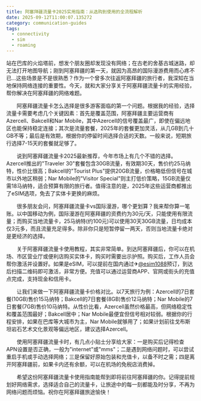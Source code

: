 ```yaml
---
title: 阿塞拜疆流量卡2025实用指南：从选购到使用的全流程解析
date: 2025-09-12T11:00:07.135272
category: communication-guides
tags:
  - connectivity
  - sim
  - roaming
---
```


站在巴库的火焰塔前，想发个朋友圈却发现没有网络；在古老的舍基古城迷路，却无法打开地图导航；刚到阿塞拜疆的第一天，就因为高昂的国际漫游费用而心疼不已...这些场景是不是很熟悉？作为一个曾多次往返阿塞拜疆的旅行者，我深知在当地保持网络连接的重要性。今天，就和大家分享关于阿塞拜疆流量卡的实用经验，帮你解决在阿塞拜疆的网络难题。

　　阿塞拜疆流量卡怎么选择是很多游客面临的第一个问题。根据我的经验，选择流量卡需要考虑几个关键因素：首先是覆盖范围，阿塞拜疆主要运营商有Azercell、Bakcell和Nar Mobile，其中Azercell的信号覆盖最广，即使在偏远地区也能保持稳定连接；其次是流量套餐，2025年的套餐更加灵活，从几GB到几十GB不等；最后是有效期，根据你的停留时间选择合适的天数。一般来说，短期旅行选择7-15天的套餐就足够了。

　　说到阿塞拜疆流量卡2025最新推荐，今年市场上有几个不错的选择。Azercell推出的"Traveler 30"套餐包含30GB流量，有效期30天，售价约25马纳特，性价比很高；Bakcell的"Tourist Plus"提供20GB流量，价格略低但信号在城市以外地区稍弱；Nar Mobile的"Visitor Special"则主打低价策略，15GB流量仅需18马纳特，适合预算有限的旅行者。值得注意的是，2025年这些运营商都推出了eSIM选项，免去了实体卡更换的麻烦。

　　很多朋友会问，阿塞拜疆流量卡vs国际漫游，哪个更划算？我来帮你算一笔账。以中国移动为例，国际漫游在阿塞拜疆的资费约为30元/天，只能使用有限流量；而购买当地流量卡，25马纳特(约100元)可以使用30天30GB流量，日均成本仅3元多，而且流量充足得多。除非你只是短暂停留一两天，否则当地流量卡绝对是更经济的选择。

　　关于阿塞拜疆流量卡使用教程，其实非常简单。到达阿塞拜疆后，你可以在机场、市区营业厅或便利店购买实体卡，购买时需要出示护照。购买后，工作人员会帮你激活并设置好。如果是eSIM，可以提前在国内通过✈[@esim1088](https://t.me/s/esim1088)预订，到达后扫描二维码即可激活，非常方便。充值可以通过运营商APP、官网或街头的充值点完成，支持现金和信用卡。

　　让我们来做一下阿塞拜疆流量卡价格对比。以7天旅行为例：Azercell的7日套餐(10GB)售价15马纳特；Bakcell的7日套餐(8GB)售价12马纳特；Nar Mobile的7日套餐(7GB)售价10马纳特。从性价比看，Azercell虽然价格最高，但网络稳定性和覆盖范围最好；Bakcell居中；Nar Mobile最便宜但信号相对较弱。根据你的行程安排，如果在巴库等大城市为主，Nar Mobile就够用了；如果计划前往戈布斯坦岩石艺术文化景观等偏远地区，建议选择Azercell。

　　使用阿塞拜疆流量卡时，有几点小贴士分享给大家：一是购买后记得检查APN设置是否正确，一般为"internet"或"mms"；二是遇到网络问题时，可以尝试重启手机或手动选择网络；三是保留好原始包装和充值卡，以备不时之需；四是离开阿塞拜疆前，如果卡内还有余额，可以在机场的免税店消费掉。

　　希望这份阿塞拜疆流量卡使用指南能帮到即将前往阿塞拜疆的你。记得提前规划好网络需求，选择适合自己的流量卡，让旅途中的每一刻都能及时分享，不再为网络问题而烦恼。祝你在阿塞拜疆旅途愉快！